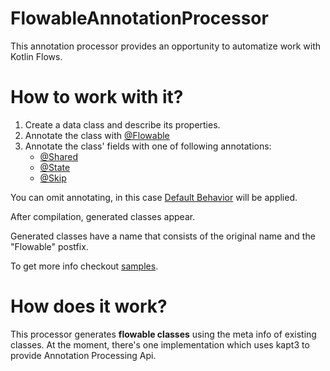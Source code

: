 # FlowableAnnotationProcessor

This annotation processor provides an opportunity to automatize work with Kotlin Flows.

# How to work with it?

1. Create a data class and describe its properties.
2. Annotate the class with [@Flowable](https://github.com/pavel2210057/FlowableAnnotationProcessor/blob/main/core/src/main/java/me/flowable/domain/annotation/Flowable.kt)
3. Annotate the class' fields with one of following annotations:
    - [@Shared](https://github.com/pavel2210057/FlowableAnnotationProcessor/blob/main/core/src/main/java/me/flowable/domain/annotation/Shared.kt)
    - [@State](https://github.com/pavel2210057/FlowableAnnotationProcessor/blob/main/core/src/main/java/me/flowable/domain/annotation/State.kt)
    - [@Skip](https://github.com/pavel2210057/FlowableAnnotationProcessor/blob/main/core/src/main/java/me/flowable/domain/annotation/Skip.kt)

You can omit annotating, in this case [Default Behavior](https://github.com/pavel2210057/FlowableAnnotationProcessor/blob/main/app/src/main/java/me/flowable/app/samples/DefaultPropertyBehavior.kt) will be applied.

After compilation, generated classes appear.

Generated classes have a name that consists of the original name and the "Flowable" postfix.

To get more info checkout [samples](https://github.com/pavel2210057/FlowableAnnotationProcessor/tree/main/app/src/main/java/me/flowable/app/samples).

# How does it work?

This processor generates **flowable classes** using the meta info of existing classes.
At the moment, there's one implementation which uses kapt3 to provide Annotation Processing Api.
